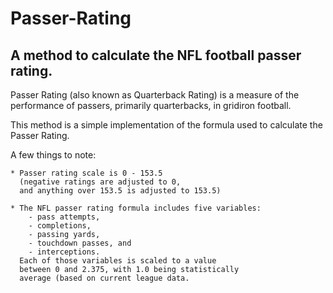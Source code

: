 # Passer-Rating
A method to calculate the NFL football passer rating.
-----------------------------------------------------

Passer Rating (also known as Quarterback Rating) is 
a measure of the performance of passers, 
primarily quarterbacks, in gridiron football.

This method is a simple implementation of the formula
used to calculate the Passer Rating. 

A few things to note: 

    * Passer rating scale is 0 - 153.5 
      (negative ratings are adjusted to 0, 
      and anything over 153.5 is adjusted to 153.5)

    * The NFL passer rating formula includes five variables: 
        - pass attempts, 
        - completions, 
        - passing yards, 
        - touchdown passes, and 
        - interceptions. 
      Each of those variables is scaled to a value 
      between 0 and 2.375, with 1.0 being statistically 
      average (based on current league data.
